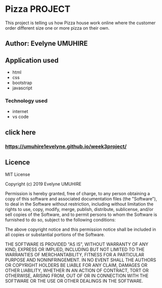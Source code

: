 # Pizza PROJECT

This project is telling us how Pizza house work online where the customer order different size one or more pizza on their own.

## Author: Evelyne UMUHIRE

## Application used

- html
- css
- bootstrap
- javascript

### Technology used

- internet
- vs code

## click here
### https://umuhire1evelyne.github.io/week3project/

## Licence

MIT License

Copyright (c) 2019 Evelyne UMUHIRE

Permission is hereby granted, free of charge, to any person obtaining a copy
of this software and associated documentation files (the "Software"), to deal
in the Software without restriction, including without limitation the rights
to use, copy, modify, merge, publish, distribute, sublicense, and/or sell
copies of the Software, and to permit persons to whom the Software is
furnished to do so, subject to the following conditions:

The above copyright notice and this permission notice shall be included in all
copies or substantial portions of the Software.

THE SOFTWARE IS PROVIDED "AS IS", WITHOUT WARRANTY OF ANY KIND, EXPRESS OR
IMPLIED, INCLUDING BUT NOT LIMITED TO THE WARRANTIES OF MERCHANTABILITY,
FITNESS FOR A PARTICULAR PURPOSE AND NONINFRINGEMENT. IN NO EVENT SHALL THE
AUTHORS OR COPYRIGHT HOLDERS BE LIABLE FOR ANY CLAIM, DAMAGES OR OTHER
LIABILITY, WHETHER IN AN ACTION OF CONTRACT, TORT OR OTHERWISE, ARISING FROM,
OUT OF OR IN CONNECTION WITH THE SOFTWARE OR THE USE OR OTHER DEALINGS IN THE
SOFTWARE.